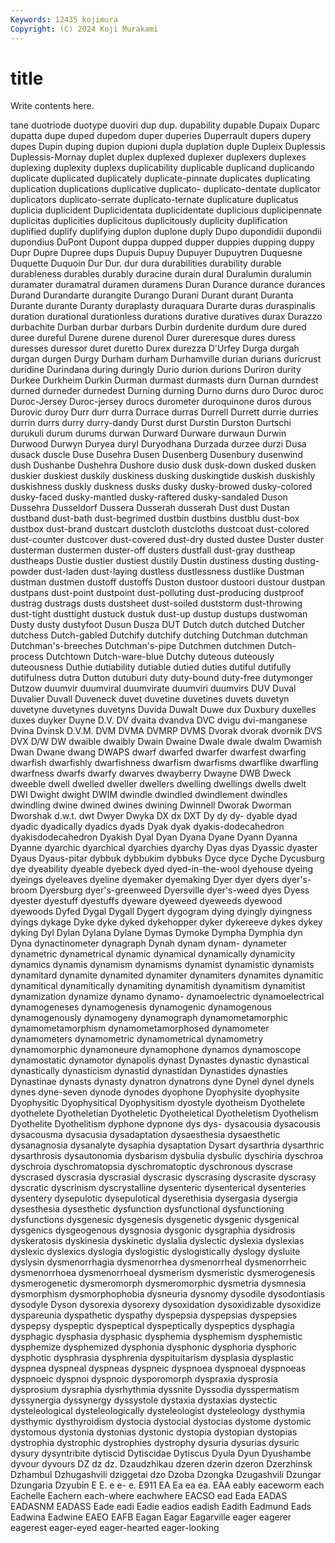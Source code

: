 ```yaml
---
Keywords: 12435 kojimura
Copyright: (C) 2024 Koji Murakami
---
```


# title

Write contents here.



tane duotriode duotype
duoviri dup dup. dupability dupable Dupaix Duparc dupatta dupe duped
dupedom duper duperies Duperrault dupers dupery dupes Dupin duping dupion
dupioni dupla duplation duple Dupleix Duplessis Duplessis-Mornay duplet duplex duplexed
duplexer duplexers duplexes duplexing duplexity duplexs duplicability duplicable duplicand duplicando
duplicate duplicated duplicately duplicate-pinnate duplicates duplicating duplication duplications duplicative duplicato-
duplicato-dentate duplicator duplicators duplicato-serrate duplicato-ternate duplicature duplicatus duplicia duplicident Duplicidentata
duplicidentate duplicious duplicipennate duplicitas duplicities duplicitous duplicitously duplicity duplification duplified
duplify duplifying duplon duplone duply Dupo dupondidii dupondii dupondius DuPont
Dupont duppa dupped dupper duppies dupping duppy Dupr Dupre Dupree
dups Dupuis Dupuy Dupuyer Dupuytren Duquesne Duquette Duquoin Dur Dur.
dur dura durabilities durability durable durableness durables durably duracine durain
dural Duralumin duralumin duramater duramatral duramen duramens Duran Durance durance
durances Durand Durandarte durangite Durango Durani Durant durant Duranta Durante
durante Duranty duraplasty duraquara Durarte duras duraspinalis duration durational durationless
durations durative duratives durax Durazzo durbachite Durban durbar durbars Durbin
durdenite durdum dure dured duree dureful Durene durene durenol Durer
dureresque dures duress duresses duressor duret duretto Durex durezza D'Urfey
Durga durgah durgan durgen Durgy Durham durham Durhamville durian durians
duricrust duridine Durindana during duringly Durio durion durions Duriron durity
Durkee Durkheim Durkin Durman durmast durmasts durn Durnan durndest durned
durneder durnedest Durning durning Durno durns duro Duroc duroc Duroc-Jersey
Duroc-jersey durocs durometer duroquinone duros durous Durovic duroy Durr durr
durra Durrace durras Durrell Durrett durrie durries durrin durrs durry
durry-dandy Durst durst Durstin Durston Durtschi durukuli durum durums durwan
Durward Durware durwaun Durwin Durwood Durwyn Duryea duryl Duryodhana Durzada
durzee durzi Dusa dusack duscle Duse Dusehra Dusen Dusenberg Dusenbury
dusenwind dush Dushanbe Dushehra Dushore dusio dusk dusk-down dusked dusken
duskier duskiest duskily duskiness dusking duskingtide duskish duskishly duskishness duskly
duskness dusks dusky dusky-browed dusky-colored dusky-faced dusky-mantled dusky-raftered dusky-sandaled Duson
Dussehra Dusseldorf Dussera Dusserah dusserah Dust dust Dustan dustband dust-bath
dust-begrimed dustbin dustbins dustblu dust-box dustbox dust-brand dustcart dustcloth dustcloths
dustcoat dust-colored dust-counter dustcover dust-covered dust-dry dusted dustee Duster duster
dusterman dustermen duster-off dusters dustfall dust-gray dustheap dustheaps Dustie dustier
dustiest dustily Dustin dustiness dusting dusting-powder dust-laden dust-laying dustless dustlessness
dustlike Dustman dustman dustmen dustoff dustoffs Duston dustoor dustoori dustour
dustpan dustpans dust-point dustpoint dust-polluting dust-producing dustproof dustrag dustrags dusts
dustsheet dust-soiled duststorm dust-throwing dust-tight dusttight dustuck dustuk dust-up dustup
dustups dustwoman Dusty dusty dustyfoot Dusun Dusza DUT Dutch dutch
dutched Dutcher dutchess Dutch-gabled Dutchify dutchify dutching Dutchman dutchman Dutchman's-breeches
Dutchman's-pipe Dutchmen dutchmen Dutch-process Dutchtown Dutch-ware-blue Dutchy duteous duteously duteousness
Duthie dutiability dutiable dutied duties dutiful dutifully dutifulness dutra Dutton
dutuburi duty duty-bound duty-free dutymonger Dutzow duumvir duumviral duumvirate duumviri
duumvirs DUV Duval Duvalier Duvall Duveneck duvet duvetine duvetines duvets
duvetyn duvetyne duvetynes duvetyns Duvida Duwalt Duwe dux Duxbury duxelles
duxes duyker Duyne D.V. DV dvaita dvandva DVC dvigu dvi-manganese
Dvina Dvinsk D.V.M. DVM DVMA DVMRP DVMS Dvorak dvorak dvornik
DVS DVX D/W DW dwaible dwaibly Dwain Dwaine Dwale dwale
dwalm Dwamish Dwan Dwane dwang DWAPS dwarf dwarfed dwarfer dwarfest
dwarfing dwarfish dwarfishly dwarfishness dwarfism dwarfisms dwarflike dwarfling dwarfness dwarfs
dwarfy dwarves dwayberry Dwayne DWB Dweck dweeble dwell dwelled dweller
dwellers dwelling dwellings dwells dwelt DWI Dwight dwight DWIM dwindle
dwindled dwindlement dwindles dwindling dwine dwined dwines dwining Dwinnell Dworak
Dworman Dworshak d.w.t. dwt Dwyer Dwyka DX dx DXT Dy
dy dy- dyable dyad dyadic dyadically dyadics dyads Dyak dyak
dyakis-dodecahedron dyakisdodecahedron Dyakish Dyal Dyan Dyana Dyane Dyann Dyanna Dyanne
dyarchic dyarchical dyarchies dyarchy Dyas dyas Dyassic dyaster Dyaus Dyaus-pitar
dybbuk dybbukim dybbuks Dyce dyce Dyche Dycusburg dye dyeability dyeable
dyebeck dyed dyed-in-the-wool dyehouse dyeing dyeings dyeleaves dyeline dyemaker dyemaking
Dyer dyer dyers dyer's-broom Dyersburg dyer's-greenweed Dyersville dyer's-weed dyes Dyess
dyester dyestuff dyestuffs dyeware dyeweed dyeweeds dyewood dyewoods Dyfed Dygal
Dygall Dygert dygogram dying dyingly dyingness dyings dykage Dyke dyke
dyked dykehopper dyker dykereeve dykes dykey dyking Dyl Dylan Dylana
Dylane Dymas Dymoke Dympha Dymphia dyn Dyna dynactinometer dynagraph Dynah
dynam dynam- dynameter dynametric dynametrical dynamic dynamical dynamically dynamicity dynamics
dynamis dynamism dynamisms dynamist dynamistic dynamists dynamitard dynamite dynamited dynamiter
dynamiters dynamites dynamitic dynamitical dynamitically dynamiting dynamitish dynamitism dynamitist dynamization
dynamize dynamo dynamo- dynamoelectric dynamoelectrical dynamogeneses dynamogenesis dynamogenic dynamogenous dynamogenously
dynamogeny dynamograph dynamometamorphic dynamometamorphism dynamometamorphosed dynamometer dynamometers dynamometric dynamometrical dynamometry
dynamomorphic dynamoneure dynamophone dynamos dynamoscope dynamostatic dynamotor dynapolis dynast Dynastes
dynastic dynastical dynastically dynasticism dynastid dynastidan Dynastides dynasties Dynastinae dynasts
dynasty dynatron dynatrons dyne Dynel dynel dynels dynes dyne-seven dynode
dynodes dyophone Dyophysite dyophysite Dyophysitic Dyophysitical Dyophysitism dyostyle dyotheism Dyothelete
dyothelete Dyotheletian Dyotheletic Dyotheletical Dyotheletism Dyothelism Dyothelite Dyothelitism dyphone dypnone
dys dys- dysacousia dysacousis dysacousma dysacusia dysadaptation dysaesthesia dysaesthetic dysanagnosia
dysanalyte dysaphia dysaptation Dysart dysarthria dysarthric dysarthrosis dysautonomia dysbarism dysbulia
dysbulic dyschiria dyschroa dyschroia dyschromatopsia dyschromatoptic dyschronous dyscrase dyscrased dyscrasia
dyscrasial dyscrasic dyscrasing dyscrasite dyscrasy dyscratic dyscrinism dyscrystalline dysenteric dysenterical
dysenteries dysentery dysepulotic dysepulotical dyserethisia dysergasia dysergia dysesthesia dysesthetic dysfunction
dysfunctional dysfunctioning dysfunctions dysgenesic dysgenesis dysgenetic dysgenic dysgenical dysgenics dysgeogenous
dysgnosia dysgonic dysgraphia dysidrosis dyskeratosis dyskinesia dyskinetic dyslalia dyslectic dyslexia
dyslexias dyslexic dyslexics dyslogia dyslogistic dyslogistically dyslogy dysluite dyslysin dysmenorrhagia
dysmenorrhea dysmenorrheal dysmenorrheic dysmenorrhoea dysmenorrhoeal dysmerism dysmeristic dysmerogenesis dysmerogenetic dysmeromorph
dysmeromorphic dysmetria dysmnesia dysmorphism dysmorphophobia dysneuria dysnomy dysodile dysodontiasis dysodyle
Dyson dysorexia dysorexy dysoxidation dysoxidizable dysoxidize dyspareunia dyspathetic dyspathy dyspepsia
dyspepsias dyspepsies dyspepsy dyspeptic dyspeptical dyspeptically dyspeptics dysphagia dysphagic dysphasia
dysphasic dysphemia dysphemism dysphemistic dysphemize dysphemized dysphonia dysphonic dysphoria dysphoric
dysphotic dysphrasia dysphrenia dyspituitarism dysplasia dysplastic dyspnea dyspneal dyspneas dyspneic
dyspnoea dyspnoeal dyspnoeas dyspnoeic dyspnoi dyspnoic dysporomorph dyspraxia dysprosia dysprosium
dysraphia dysrhythmia dyssnite Dyssodia dysspermatism dyssynergia dyssynergy dyssystole dystaxia dystaxias
dystectic dysteleological dysteleologically dysteleologist dysteleology dysthymia dysthymic dysthyroidism dystocia dystocial
dystocias dystome dystomic dystomous dystonia dystonias dystonic dystopia dystopian dystopias
dystrophia dystrophic dystrophies dystrophy dysuria dysurias dysuric dysury dysyntribite dytiscid
Dytiscidae Dytiscus Dyula Dyun Dyushambe dyvour dyvours DZ dz dz.
Dzaudzhikau dzeren dzerin dzeron Dzerzhinsk Dzhambul Dzhugashvili dziggetai dzo Dzoba
Dzongka Dzugashvili Dzungar Dzungaria Dzyubin E E. e e- e.
E911 EA Ea ea ea. EAA eably eaceworm each Eachelle
Eachern each-where eachwhere EACSO ead Eada EADAS EADASNM EADASS Eade
eadi Eadie eadios eadish Eadith Eadmund Eads Eadwina Eadwine EAEO
EAFB Eagan Eagar Eagarville eager eagerer eagerest eager-eyed eager-hearted eager-looking
